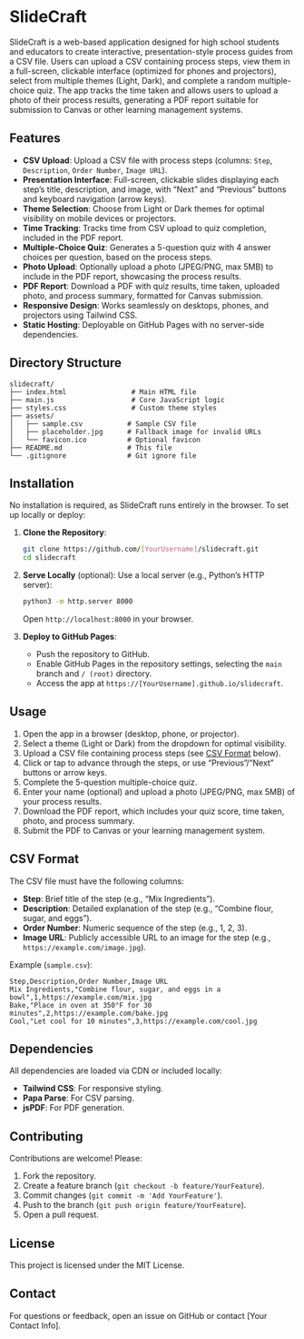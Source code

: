 # SlideCraft

SlideCraft is a web-based application designed for high school students and educators to create interactive, presentation-style process guides from a CSV file. Users can upload a CSV containing process steps, view them in a full-screen, clickable interface (optimized for phones and projectors), select from multiple themes (Light, Dark), and complete a random multiple-choice quiz. The app tracks the time taken and allows users to upload a photo of their process results, generating a PDF report suitable for submission to Canvas or other learning management systems.

## Features
- **CSV Upload**: Upload a CSV file with process steps (columns: `Step`, `Description`, `Order Number`, `Image URL`).
- **Presentation Interface**: Full-screen, clickable slides displaying each step’s title, description, and image, with “Next” and “Previous” buttons and keyboard navigation (arrow keys).
- **Theme Selection**: Choose from Light or Dark themes for optimal visibility on mobile devices or projectors.
- **Time Tracking**: Tracks time from CSV upload to quiz completion, included in the PDF report.
- **Multiple-Choice Quiz**: Generates a 5-question quiz with 4 answer choices per question, based on the process steps.
- **Photo Upload**: Optionally upload a photo (JPEG/PNG, max 5MB) to include in the PDF report, showcasing the process results.
- **PDF Report**: Download a PDF with quiz results, time taken, uploaded photo, and process summary, formatted for Canvas submission.
- **Responsive Design**: Works seamlessly on desktops, phones, and projectors using Tailwind CSS.
- **Static Hosting**: Deployable on GitHub Pages with no server-side dependencies.

## Directory Structure
```
slidecraft/
├── index.html                # Main HTML file
├── main.js                   # Core JavaScript logic
├── styles.css                # Custom theme styles
├── assets/
│   ├── sample.csv           # Sample CSV file
│   ├── placeholder.jpg      # Fallback image for invalid URLs
│   └── favicon.ico          # Optional favicon
├── README.md                # This file
└── .gitignore               # Git ignore file
```

## Installation
No installation is required, as SlideCraft runs entirely in the browser. To set up locally or deploy:

1. **Clone the Repository**:
   ```bash
   git clone https://github.com/[YourUsername]/slidecraft.git
   cd slidecraft
   ```

2. **Serve Locally** (optional):
   Use a local server (e.g., Python’s HTTP server):
   ```bash
   python3 -m http.server 8000
   ```
   Open `http://localhost:8000` in your browser.

3. **Deploy to GitHub Pages**:
   - Push the repository to GitHub.
   - Enable GitHub Pages in the repository settings, selecting the `main` branch and `/ (root)` directory.
   - Access the app at `https://[YourUsername].github.io/slidecraft`.

## Usage
1. Open the app in a browser (desktop, phone, or projector).
2. Select a theme (Light or Dark) from the dropdown for optimal visibility.
3. Upload a CSV file containing process steps (see [CSV Format](#csv-format) below).
4. Click or tap to advance through the steps, or use “Previous”/“Next” buttons or arrow keys.
5. Complete the 5-question multiple-choice quiz.
6. Enter your name (optional) and upload a photo (JPEG/PNG, max 5MB) of your process results.
7. Download the PDF report, which includes your quiz score, time taken, photo, and process summary.
8. Submit the PDF to Canvas or your learning management system.

## CSV Format
The CSV file must have the following columns:
- **Step**: Brief title of the step (e.g., “Mix Ingredients”).
- **Description**: Detailed explanation of the step (e.g., “Combine flour, sugar, and eggs”).
- **Order Number**: Numeric sequence of the step (e.g., 1, 2, 3).
- **Image URL**: Publicly accessible URL to an image for the step (e.g., `https://example.com/image.jpg`).

Example (`sample.csv`):
```csv
Step,Description,Order Number,Image URL
Mix Ingredients,"Combine flour, sugar, and eggs in a bowl",1,https://example.com/mix.jpg
Bake,"Place in oven at 350°F for 30 minutes",2,https://example.com/bake.jpg
Cool,"Let cool for 10 minutes",3,https://example.com/cool.jpg
```

## Dependencies
All dependencies are loaded via CDN or included locally:
- **Tailwind CSS**: For responsive styling.
- **Papa Parse**: For CSV parsing.
- **jsPDF**: For PDF generation.

## Contributing
Contributions are welcome! Please:
1. Fork the repository.
2. Create a feature branch (`git checkout -b feature/YourFeature`).
3. Commit changes (`git commit -m 'Add YourFeature'`).
4. Push to the branch (`git push origin feature/YourFeature`).
5. Open a pull request.

## License
This project is licensed under the MIT License.

## Contact
For questions or feedback, open an issue on GitHub or contact [Your Contact Info].
